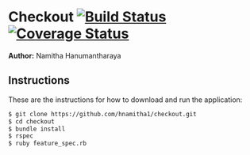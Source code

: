 Checkout [![Build Status](https://travis-ci.org/hnamitha1/checkout.svg?branch=master)](https://travis-ci.org/hnamitha1/checkout)
[![Coverage Status](https://coveralls.io/repos/github/hnamitha1/checkout/badge.svg?branch=master)](https://coveralls.io/github/hnamitha1/checkout?branch=master)
=================

**Author:** Namitha Hanumantharaya

Instructions
------------
These are the instructions for how to download and run the application:

```sh
$ git clone https://github.com/hnamitha1/checkout.git
$ cd checkout
$ bundle install
$ rspec
$ ruby feature_spec.rb 
```



